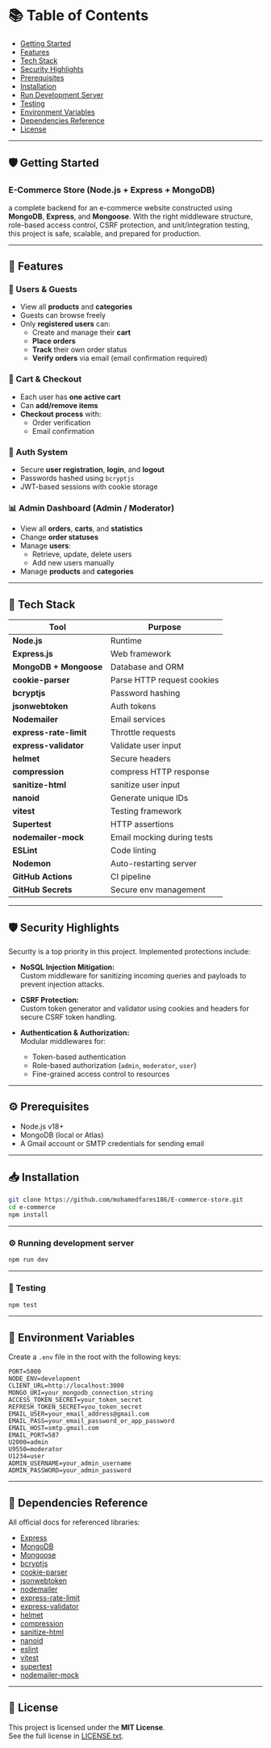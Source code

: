 # 📚 Table of Contents

- [Getting Started](#️-getting-started)
- [Features](#-features)
- [Tech Stack](#-tech-stack)
- [Security Highlights](#️-security-highlights)
- [Prerequisites](#️-prerequisites)
- [Installation](#-installation)
- [Run Development Server](#️-running-development-server)
- [Testing](#-testing)
- [Environment Variables](#-environment-variables)
- [Dependencies Reference](#-dependencies-reference)
- [License](#-license)

---

## 🛡️ Getting Started

### E-Commerce Store (Node.js + Express + MongoDB)

a complete backend for an e-commerce website constructed using **MongoDB**, **Express**, and **Mongoose**. With the right middleware structure, role-based access control, CSRF protection, and unit/integration testing, this project is safe, scalable, and prepared for production.

---

## 🧰 Features

### 👥 Users & Guests

- View all **products** and **categories**
- Guests can browse freely
- Only **registered users** can:
  - Create and manage their **cart**
  - **Place orders**
  - **Track** their own order status
  - **Verify orders** via email (email confirmation required)

### 🛒 Cart & Checkout

- Each user has **one active cart**
- Can **add/remove items**
- **Checkout process** with:
  - Order verification
  - Email confirmation

### 🔐 Auth System

- Secure **user registration**, **login**, and **logout**
- Passwords hashed using `bcryptjs`
- JWT-based sessions with cookie storage

### 📊 Admin Dashboard (Admin / Moderator)

- View all **orders**, **carts**, and **statistics**
- Change **order statuses**
- Manage **users**:
  - Retrieve, update, delete users
  - Add new users manually
- Manage **products** and **categories**

---

## 🧰 Tech Stack

| Tool                   | Purpose                    |
| ---------------------- | -------------------------- |
| **Node.js**            | Runtime                    |
| **Express.js**         | Web framework              |
| **MongoDB + Mongoose** | Database and ORM           |
| **cookie-parser**      | Parse HTTP request cookies |
| **bcryptjs**           | Password hashing           |
| **jsonwebtoken**       | Auth tokens                |
| **Nodemailer**         | Email services             |
| **express-rate-limit** | Throttle requests          |
| **express-validator**  | Validate user input        |
| **helmet**             | Secure headers             |
| **compression**        | compress HTTP response     |
| **sanitize-html**      | sanitize user input        |
| **nanoid**             | Generate unique IDs        |
| **vitest**             | Testing framework          |
| **Supertest**          | HTTP assertions            |
| **nodemailer-mock**    | Email mocking during tests |
| **ESLint**             | Code linting               |
| **Nodemon**            | Auto-restarting server     |
| **GitHub Actions**     | CI pipeline                |
| **GitHub Secrets**     | Secure env management      |

---

## 🛡️ Security Highlights

Security is a top priority in this project. Implemented protections include:

- **NoSQL Injection Mitigation:**  
  Custom middleware for sanitizing incoming queries and payloads to prevent injection attacks.

- **CSRF Protection:**  
  Custom token generator and validator using cookies and headers for secure CSRF token handling.

- **Authentication & Authorization:**  
  Modular middlewares for:
  - Token-based authentication
  - Role-based authorization (`admin`, `moderator`, `user`)
  - Fine-grained access control to resources

---

## ⚙️ Prerequisites

- Node.js v18+
- MongoDB (local or Atlas)
- A Gmail account or SMTP credentials for sending email

---

## 📥 Installation

```bash
git clone https://github.com/mohamedfares186/E-commerce-store.git
cd e-commerce
npm install
```

---

### ⚙️ Running development server

```bash
npm run dev
```

---

### 🧪 Testing

```bash
npm test
```

---

## 🔑 Environment Variables

Create a `.env` file in the root with the following keys:

```env
PORT=5000
NODE_ENV=development
CLIENT_URL=http://localhost:3000
MONGO_URI=your_mongodb_connection_string
ACCESS_TOKEN_SECRET=your_token_secret
REFRESH_TOKEN_SECRET=you_token_secret
EMAIL_USER=your_email_address@gmail.com
EMAIL_PASS=your_email_password_or_app_password
EMAIL_HOST=smtp.gmail.com
EMAIL_PORT=587
U2000=admin
U9550=moderator
U1234=user
ADMIN_USERNAME=your_admin_username
ADMIN_PASSWORD=your_admin_password
```

---

## 📘 Dependencies Reference

All official docs for referenced libraries:

- [Express](https://expressjs.com/)
- [MongoDB](https://www.mongodb.com/)
- [Mongoose](https://mongoosejs.com/)
- [bcryptjs](https://www.npmjs.com/package/bcryptjs)
- [cookie-parser](https://www.npmjs.com/package/cookie-parser)
- [jsonwebtoken](https://www.npmjs.com/package/jsonwebtoken)
- [nodemailer](https://nodemailer.com/about/)
- [express-rate-limit](https://www.npmjs.com/package/express-rate-limit)
- [express-validator](https://express-validator.github.io/docs/)
- [helmet](https://www.npmjs.com/package/helmet)
- [compression](https://www.npmjs.com/package/compression/v/1.3.1)
- [sanitize-html](https://www.npmjs.com/package/sanitize-html)
- [nanoid](https://www.npmjs.com/package/nanoid)
- [eslint](https://eslint.org/)
- [vitest](https://vitest.dev/)
- [supertest](https://www.npmjs.com/package/supertest)
- [nodemailer-mock](https://www.npmjs.com/package/nodemailer-mock)

---

## 📜 License

This project is licensed under the **MIT License**.  
See the full license in [LICENSE.txt](./LICENSE.txt).
